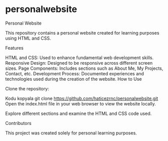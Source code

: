 # personalwebsite
Personal Website

This repository contains a personal website created for learning purposes using HTML and CSS.

Features

HTML and CSS: Used to enhance fundamental web development skills.
Responsive Design: Designed to be responsive across different screen sizes.
Page Components: Includes sections such as About Me, My Projects, Contact, etc.
Development Process: Documented experiences and technologies used during the creation of the website.
How to Use

Clone the repository:

Kodu kopyala
git clone https://github.com/haticezrnc/personalwebsite.git
Open the index.html file in your web browser to view the website locally.

Explore different sections and examine the HTML and CSS code used.

Contributors

This project was created solely for personal learning purposes.
